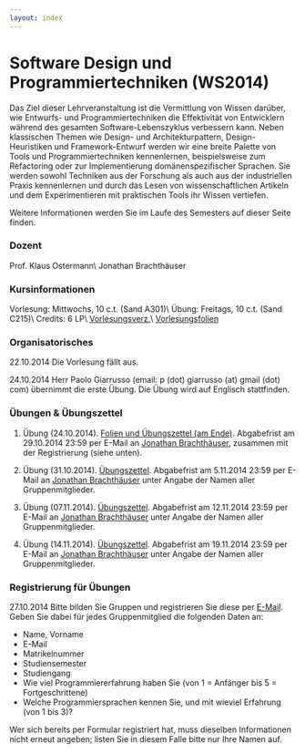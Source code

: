 ```yaml
---
layout: index
---
```


# Software Design und Programmiertechniken (WS2014)

Das Ziel dieser Lehrveranstaltung ist die Vermittlung von Wissen
darüber, wie Entwurfs- und Programmiertechniken die Effektivität von
Entwicklern während des gesamten Software-Lebenszyklus verbessern kann.
Neben klassischen Themen wie Design- und Architekturpattern,
Design-Heuristiken und Framework-Entwurf werden wir eine breite Palette
von Tools und Programmiertechniken kennenlernen, beispielsweise zum
Refactoring oder zur Implementierung domänenspezifischer Sprachen.
Sie werden sowohl Techniken aus der Forschung als auch aus der
industriellen Praxis kennenlernen und durch das Lesen von
wissenschaftlichen Artikeln und dem Experimentieren mit praktischen
Tools ihr Wissen vertiefen.

Weitere Informationen werden Sie im Laufe des Semesters auf dieser Seite finden.

### Dozent
Prof. Klaus Ostermann\\
Jonathan Brachthäuser

### Kursinformationen
Vorlesung: Mittwochs, 10 c.t. (Sand A301)\\
Übung: Freitags, 10 c.t. (Sand C215)\\
Credits: 6 LP\\
[Vorlesungsverz.](http://campus.verwaltung.uni-tuebingen.de/lsfpublic/rds?state=verpublish&status=init&vmfile=no&publishid=113720&moduleCall=webInfo&publishConfFile=webInfo&publishSubDir=veranstaltung)\\
[Vorlesungsfolien](https://github.com/klauso/SDPT2014)


### Organisatorisches
22.10.2014 Die Vorlesung fällt aus.

24.10.2014 Herr Paolo Giarrusso (email: p (dot) giarrusso (at) gmail (dot) com) übernimmt die erste Übung. Die Übung wird auf Englisch stattfinden.

### Übungen & Übungszettel
1. Übung (24.10.2014). [Folien und Übungszettel (am Ende)](https://github.com/klauso/SDPT2014/raw/master/exercises/WS14-SDPT%20Ex1.pdf). Abgabefrist am 29.10.2014 23:59 per E-Mail an [Jonathan Brachthäuser](mailto:jonathan.brachthaeuser@uni-tuebingen.de), zusammen mit der Registrierung (siehe unten).

2. Übung (31.10.2014). [Übungszettel](https://github.com/b-studios/SDPT2014/raw/master/exercises/WS14-SDPT%20Ex2.pdf). Abgabefrist am 5.11.2014 23:59 per E-Mail an [Jonathan Brachthäuser](mailto:jonathan.brachthaeuser@uni-tuebingen.de) unter Angabe der Namen aller Gruppenmitglieder.

3. Übung (07.11.2014). [Übungszettel](https://github.com/b-studios/SDPT2014/raw/master/exercises/WS14-SDPT%20Ex3.pdf). Abgabefrist am 12.11.2014 23:59 per E-Mail an [Jonathan Brachthäuser](mailto:jonathan.brachthaeuser@uni-tuebingen.de) unter Angabe der Namen aller Gruppenmitglieder.

4. Übung (14.11.2014). [Übungszettel](https://github.com/b-studios/SDPT2014/raw/master/exercises/WS14-SDPT%20Ex4.pdf). Abgabefrist am 19.11.2014 23:59 per E-Mail an [Jonathan Brachthäuser](mailto:jonathan.brachthaeuser@uni-tuebingen.de) unter Angabe der Namen aller Gruppenmitglieder.


### Registrierung für Übungen

27.10.2014 Bitte bilden Sie Gruppen und registrieren Sie diese per [E-Mail](jonathan.brachthaeuser@uni-tuebingen.de). Geben Sie dabei für jedes Gruppenmitglied die folgenden Daten an:

* Name, Vorname
* E-Mail
* Matrikelnummer
* Studiensemester
* Studiengang
* Wie viel Programmiererfahrung haben Sie (von 1 = Anfänger bis 5 = Fortgeschrittene)
* Welche Programmiersprachen kennen Sie, und mit wieviel Erfahrung (von 1 bis 3)?

Wer sich bereits per Formular registriert hat, muss dieselben Informationen nicht erneut angeben; listen Sie in diesem Falle bitte nur Ihre Namen auf.

